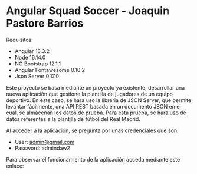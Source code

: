 # Angular Squad Soccer - Joaquin Pastore Barrios

Requisitos:
- Angular 13.3.2
- Node 16.14.0
- NG Bootstrap 12.1.1
- Angular Fontawesome 0.10.2
- Json Server 0.17.0

Este proyecto se basa mediante un proyecto ya existente, desarrollar una nueva aplicación que gestione la plantilla de jugadores de un equipo deportivo.
En este caso, se hara uso la libreria de JSON Server, que permite levantar fácilmente, una API REST basada en un documento JSON en el cual, se almacenan los datos de prueba. Para esta prueba, se hara uso de datos referentes a la plantilla de fútbol del Real Madrid.

Al acceder a la aplicación, se pregunta por unas credenciales que son: 
- User: admin@gmail.com 
- Password: admindaw2

Para observar el funcionamiento de la aplicación acceda mediante este enlace:
